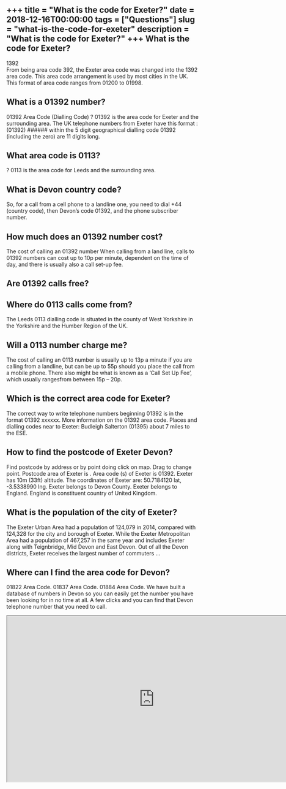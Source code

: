 +++
title = "What is the code for Exeter?"
date = 2018-12-16T00:00:00
tags = ["Questions"]
slug = "what-is-the-code-for-exeter"
description = "What is the code for Exeter?"
+++
What is the code for Exeter?
----------------------------

1392  
From being area code 392, the Exeter area code was changed into the 1392 area code. This area code arrangement is used by most cities in the UK. This format of area code ranges from 01200 to 01998.

What is a 01392 number?
-----------------------

01392 Area Code (Dialling Code) ? 01392 is the area code for Exeter and the surrounding area. The UK telephone numbers from Exeter have this format : (01392) ###### within the 5 digit geographical dialling code 01392 (including the zero) are 11 digits long.

What area code is 0113?
-----------------------

? 0113 is the area code for Leeds and the surrounding area.

What is Devon country code?
---------------------------

So, for a call from a cell phone to a landline one, you need to dial +44 (country code), then Devon’s code 01392, and the phone subscriber number.

How much does an 01392 number cost?
-----------------------------------

The cost of calling an 01392 number When calling from a land line, calls to 01392 numbers can cost up to 10p per minute, dependent on the time of day, and there is usually also a call set-up fee.

Are 01392 calls free?
---------------------

Where do 0113 calls come from?
------------------------------

The Leeds 0113 dialling code is situated in the county of West Yorkshire in the Yorkshire and the Humber Region of the UK.

Will a 0113 number charge me?
-----------------------------

The cost of calling an 0113 number is usually up to 13p a minute if you are calling from a landline, but can be up to 55p should you place the call from a mobile phone. There also might be what is known as a ‘Call Set Up Fee’, which usually rangesfrom between 15p – 20p.

Which is the correct area code for Exeter?
------------------------------------------

The correct way to write telephone numbers beginning 01392 is in the format 01392 xxxxxx. More information on the 01392 area code. Places and dialling codes near to Exeter: Budleigh Salterton (01395) about 7 miles to the ESE.

How to find the postcode of Exeter Devon?
-----------------------------------------

Find postcode by address or by point doing click on map. Drag to change point. Postcode area of Exeter is . Area code (s) of Exeter is 01392. Exeter has 10m (33ft) altitude. The coordinates of Exeter are: 50.7184120 lat, -3.5338990 lng. Exeter belongs to Devon County. Exeter belongs to England. England is constituent country of United Kingdom.

What is the population of the city of Exeter?
---------------------------------------------

The Exeter Urban Area had a population of 124,079 in 2014, compared with 124,328 for the city and borough of Exeter. While the Exeter Metropolitan Area had a population of 467,257 in the same year and includes Exeter along with Teignbridge, Mid Devon and East Devon. Out of all the Devon districts, Exeter receives the largest number of commuters …

Where can I find the area code for Devon?
-----------------------------------------

01822 Area Code. 01837 Area Code. 01884 Area Code. We have built a database of numbers in Devon so you can easily get the number you have been looking for in no time at all. A few clicks and you can find that Devon telephone number that you need to call.

<iframe allow="accelerometer; autoplay; clipboard-write; encrypted-media; gyroscope; picture-in-picture" allowfullscreen="" class="__youtube_prefs__  epyt-is-override  no-lazyload" data-no-lazy="1" data-origheight="433" data-origwidth="770" data-skipgform_ajax_framebjll="" height="433" id="_ytid_89121" loading="lazy" src="https://www.youtube.com/embed/5WtL6SEFf2k?enablejsapi=1&autoplay=0&cc_load_policy=0&cc_lang_pref=&iv_load_policy=1&loop=0&modestbranding=0&rel=1&fs=1&playsinline=0&autohide=2&theme=dark&color=red&controls=1&" title="YouTube player" width="770"></iframe>